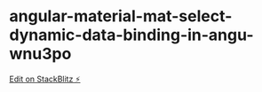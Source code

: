 # angular-material-mat-select-dynamic-data-binding-in-angu-wnu3po

[Edit on StackBlitz ⚡️](https://stackblitz.com/edit/angular-material-mat-select-dynamic-data-binding-in-angu-wnu3po)